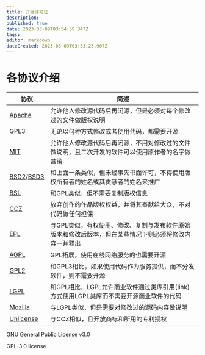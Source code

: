 ```yaml
---
title: 开源许可证
description: 
published: true
date: 2023-03-09T03:54:59.347Z
tags: 
editor: markdown
dateCreated: 2023-03-09T03:53:23.907Z
---
```


# **各协议介绍**
| **协议** | **简述** |
| --- | --- |
| [Apache](https://choosealicense.com/licenses/apache-2.0/) | 允许他人修改源代码后再闭源，但是必须对每个修改过的文件做版权说明 |
| [GPL3](https://choosealicense.com/licenses/gpl-3.0/) | 无论以何种方式修改或者使用代码，都需要开源 |
| [MIT](https://choosealicense.com/licenses/mit/) | 允许他人修改源代码后再闭源，不用对修改过的文件做说明，且二次开发的软件可以使用原作者的名字做营销 |
| [BSD2](https://choosealicense.com/licenses/bsd-2-clause/)/[BSD3](https://choosealicense.com/licenses/bsd-3-clause/) | 和上面一条类似，但未经事先书面许可，不得使用版权所有者的姓名或其贡献者的姓名来推广 |
| [BSL](https://choosealicense.com/licenses/bsl-1.0/) | 和GPL类似，但不需要复制版权信息 |
| [CCZ](https://choosealicense.com/licenses/cc0-1.0/) | 放弃创作的作品版权权益，并将其奉献给大众，不对代码做任何担保 |
| [EPL](https://opensource.org/licenses/EPL-2.0) | 与GPL类似，有权使用、修改、复制与发布软件原始版本和修改后版本，但在某些情况下则必须将修改内容一并释出 |
| [AGPL](https://choosealicense.com/licenses/agpl-3.0/) | GPL拓展，使用在线网络服务的也需要开源 |
| [GPL2](https://choosealicense.com/licenses/gpl-2.0/) | 和GPL3相比，如果使用代码作为服务提供，而不分发软件，则不需要开源 |
| [LGPL](https://choosealicense.com/licenses/lgpl-3.0/) | 和GPL相比，LGPL允许商业软件通过类库引用(link)方式使用LGPL类库而不需要开源商业软件的代码 |
| [Mozilla](https://choosealicense.com/licenses/mpl-2.0/) | 与LGPL类似，但是需要对修改过的源码内容做说明 |
| [Unlicense](https://choosealicense.com/licenses/unlicense/) | 与CCZ相似，且开放商标和所用的专利授权 |

GNU General Public License v3.0 

GPL-3.0 license
